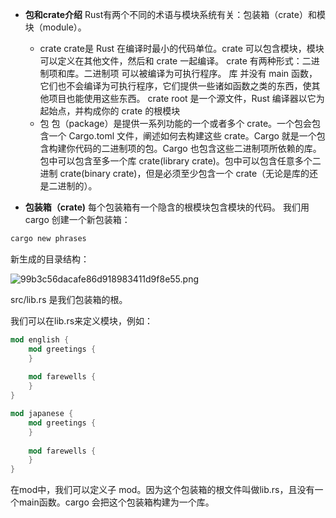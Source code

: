 + **包和crate介绍**
Rust有两个不同的术语与模块系统有关：包装箱（crate）和模块（module）。
    + crate
    crate是 Rust 在编译时最小的代码单位。crate 可以包含模块，模块可以定义在其他文件，然后和 crate 一起编译。
crate 有两种形式：二进制项和库。二进制项 可以被编译为可执行程序。
库 并没有 main 函数，它们也不会编译为可执行程序，它们提供一些诸如函数之类的东西，使其他项目也能使用这些东西。
crate root 是一个源文件，Rust 编译器以它为起始点，并构成你的 crate 的根模块
    + 包
    包（package）是提供一系列功能的一个或者多个 crate。一个包会包含一个 Cargo.toml 文件，阐述如何去构建这些 crate。Cargo 就是一个包含构建你代码的二进制项的包。Cargo 也包含这些二进制项所依赖的库。
    包中可以包含至多一个库 crate(library crate)。包中可以包含任意多个二进制 crate(binary crate)，但是必须至少包含一个 crate（无论是库的还是二进制的）。

+ **包装箱（crate)**
每个包装箱有一个隐含的根模块包含模块的代码。 我们用cargo 创建一个新包装箱：
```rust
cargo new phrases
```
新生成的目录结构：


![99b3c56dacafe86d918983411d9f8e55.png](:/8ed1a9732f754655b1d24565db39f0f8)

src/lib.rs 是我们包装箱的根。

我们可以在lib.rs来定义模块，例如：
```rust
mod english {
    mod greetings {
    }
    
    mod farewells {
    }
}

mod japanese {
    mod greetings {
    }
    
    mod farewells {
    }
}
```

在mod中，我们可以定义子 mod。因为这个包装箱的根文件叫做lib.rs，且没有一个main函数。cargo 会把这个包装箱构建为一个库。
